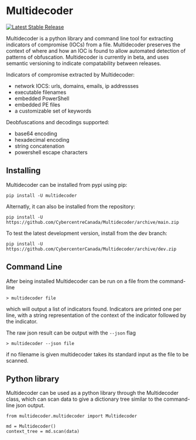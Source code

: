# Multidecoder

<a href="https://pypi.org/project/multidecoder/#history"><img src="https://img.shields.io/pypi/v/multidecoder.svg" alt="Latest Stable Release"></a>

Multidecoder is a python library and command line tool for extracting indicators of compromise (IOCs) from a file.
Multidecoder preserves the context of where and how an IOC is found to allow automated detection of patterns of obfuscation.
Multidecoder is currently in beta, and uses semantic versioning to indicate compatability between releases.

Indicators of compromise extracted by Multidecoder:
- network IOCS: urls, domains, emails, ip addressses
- executable filenames
- embedded PowerShell
- embedded PE files
- a customizable set of keywords

Deobfuscations and decodings supported:
- base64 encoding
- hexadecimal encoding
- string concatenation
- powershell escape characters

## Installing

Multidecoder can be installed from pypi using pip:
```
pip install -U multidecoder
```

Alternatly, it can also be installed from the repository:
```
pip install -U https://github.com/CybercentreCanada/Multidecoder/archive/main.zip
```

To test the latest development version, install from the dev branch:
```
pip install -U https://github.com/CybercenterCanada/Multidecoder/archive/dev.zip
```

## Command Line

After being installed Multidecoder can be run on a file from the command-line
```
> multidecoder file
```
which will output a list of indicators found.
Indicators are printed one per line, with a string representation of the context of the indicator followed by the indicator.

The raw json result can be output with the `--json` flag
```
> multidecoder --json file
```

if no filename is given multidecoder takes its standard input as the file to be scanned.

## Python library

Multidecoder can be used as a python library through the Multidecoder class,
which can scan data to give a dictionary tree similar to the command-line json output.
```
from multidecoder.multidecoder import Multidecoder

md = Multidecoder()
context_tree = md.scan(data)
```
